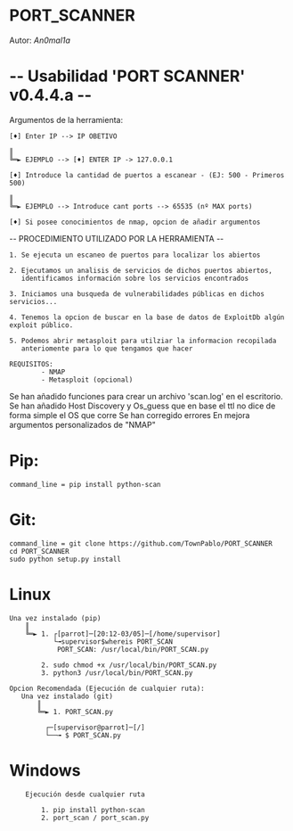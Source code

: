 #                   PORT_SCANNER

Autor: _An0mal1a_



#  --  Usabilidad 'PORT SCANNER' v0.4.4.a  --       

Argumentos de la herramienta:

    [♦] Enter IP --> IP OBETIVO    

    ║       
    ╚═► EJEMPLO --> [♦] ENTER IP -> 127.0.0.1

    [♦] Introduce la cantidad de puertos a escanear - (EJ: 500 - Primeros 500)

    ║               
    ╚═► EJEMPLO --> Introduce cant ports --> 65535 (nº MAX ports)
    
    [♦] Si posee conocimientos de nmap, opcion de añadir argumentos

   -- PROCEDIMIENTO UTILIZADO POR LA HERRAMIENTA --
          
    1. Se ejecuta un escaneo de puertos para localizar los abiertos

    2. Ejecutamos un analisis de servicios de dichos puertos abiertos,
       identificamos información sobre los servicios encontrados 

    3. Iniciamos una busqueda de vulnerabilidades públicas en dichos servicios...

    4. Tenemos la opcion de buscar en la base de datos de ExploitDb algún exploit público.

    5. Podemos abrir metasploit para utilziar la informacion recopilada
       anteriomente para lo que tengamos que hacer
    
    REQUISITOS:
            - NMAP
            - Metasploit (opcional)
            
Se han añadido funciones para crear un archivo 'scan.log' en el escritorio.
Se han añadido Host Discovery y Os_guess que en base el ttl no dice de forma simple el OS que corre 
Se han corregido errores
En mejora argumentos personalizados de "NMAP"


# Pip:

    command_line = pip install python-scan

# Git:
    command_line = git clone https://github.com/TownPablo/PORT_SCANNER
    cd PORT_SCANNER
    sudo python setup.py install

# Linux 
    Una vez instalado (pip)
        ║               
        ╚═► 1. ┌[parrot]─[20:12-03/05]─[/home/supervisor]
               └╼supervisor$whereis PORT_SCAN   
                PORT_SCAN: /usr/local/bin/PORT_SCAN.py
            
            2. sudo chmod +x /usr/local/bin/PORT_SCAN.py
            3. python3 /usr/local/bin/PORT_SCAN.py
    
    Opcion Recomendada (Ejecución de cualquier ruta):
       Una vez instalado (git)
           ║               
           ╚═► 1. PORT_SCAN.py

             ┌─[supervisor@parrot]─[/]
             └──╼ $ PORT_SCAN.py


# Windows
        Ejecución desde cualquier ruta

            1. pip install python-scan
            2. port_scan / port_scan.py
